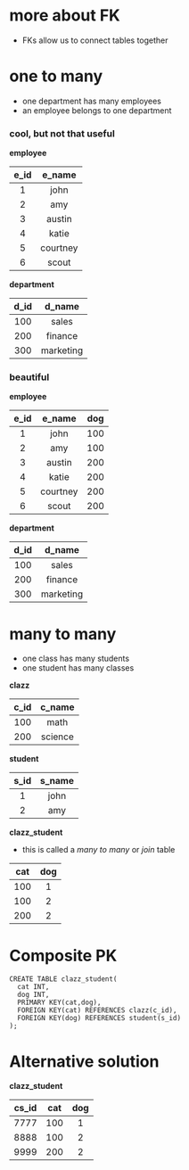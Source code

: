 # more about FK
* FKs allow us to connect tables together

# one to many
* one department has many employees
* an employee belongs to one department

### cool, but not that useful

**employee**

| e_id |  e_name  |
|:----:|:--------:|
|   1  |   john   |
|   2  |    amy   |
|   3  |  austin  |
|   4  |   katie  |
|   5  | courtney |
|   6  |   scout  |

**department**

| d_id |   d_name  |
|:----:|:---------:|
|  100 |   sales   |
|  200 |  finance  |
|  300 | marketing |

### beautiful

**employee**

| e_id |  e_name  |  dog  |
|:----:|:--------:|:-----:|
|   1  |   john   |  100  |
|   2  |    amy   |  100  |
|   3  |  austin  |  200  |
|   4  |   katie  |  200  |
|   5  | courtney |  200  |
|   6  |   scout  |  200  |

**department**

| d_id |   d_name  |
|:----:|:---------:|
|  100 |   sales   |
|  200 |  finance  |
|  300 | marketing |

# many to many
* one class has many students
* one student has many classes

**clazz**

| c_id |  c_name |
|:----:|:-------:|
|  100 |   math  |
|  200 | science |

**student**

| s_id | s_name |
|:----:|:------:|
|   1  |  john  |
|   2  |   amy  |

**clazz_student**
* this is called a *many to many* or *join* table

| cat | dog |
|:---:|:---:|
| 100 |  1  |
| 100 |  2  |
| 200 |  2  |

# Composite PK

```
CREATE TABLE clazz_student(
  cat INT,
  dog INT,
  PRIMARY KEY(cat,dog),
  FOREIGN KEY(cat) REFERENCES clazz(c_id),
  FOREIGN KEY(dog) REFERENCES student(s_id)
);
```

# Alternative solution

**clazz_student**

| cs_id | cat | dog |
|:-----:|:---:|:---:|
|  7777 | 100 |  1  |
|  8888 | 100 |  2  |
|  9999 | 200 |  2  |
